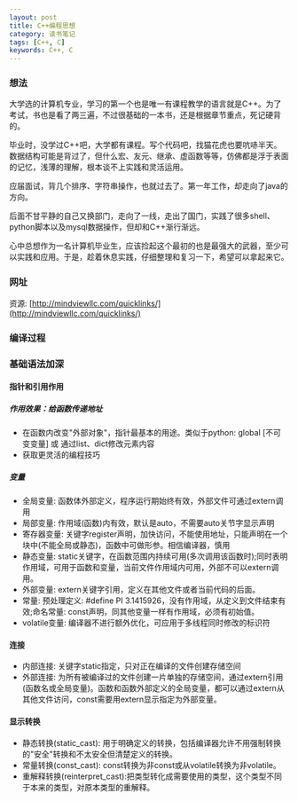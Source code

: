 ```yaml
---
layout: post
title: C++编程思想
category: 读书笔记
tags: [C++, C]
keywords: C++, C
---
```


### 想法
大学选的计算机专业，学习的第一个也是唯一有课程教学的语言就是C++。为了考试，书也是看了两三遍，不过很基础的一本书，还是根据章节重点，死记硬背的。

毕业时，没学过C++吧，大学都有课程。写个代码吧，找猫花虎也要吭哧半天。数据结构可能是背过了，但什么宏、友元、继承、虚函数等等，仿佛都是浮于表面的记忆，浅薄的理解，根本谈不上实践和灵活运用。

应届面试，背几个排序、字符串操作，也就过去了。第一年工作，却走向了java的方向。

后面不甘平静的自己又换部门，走向了一线，走出了国门，实践了很多shell、python脚本以及mysql数据操作，但却和C++渐行渐远。

心中总想作为一名计算机毕业生，应该捡起这个最初的也是最强大的武器，至少可以实践和应用。于是，趁着休息实践，仔细整理和复习一下，希望可以拿起来它。

### 网址
资源: [http://mindviewllc.com/quicklinks/](http://mindviewllc.com/quicklinks/)

### 编译过程

### 基础语法加深
#### 指针和引用作用
##### 作用效果：给函数传递地址
- 在函数内改变"外部对象"，指针最基本的用途。类似于python: global \[不可变变量\] 或 通过list、dict修改元素内容
- 获取更灵活的编程技巧
##### 变量
- 全局变量: 函数体外部定义，程序运行期始终有效，外部文件可通过extern调用
- 局部变量: 作用域(函数)内有效，默认是auto，不需要auto关节字显示声明
- 寄存器变量: 关键字register声明，加快访问，不能使用地址，只能声明在一个块中(不能全局或静态)，函数中可做形参。相信编译器，慎用
- 静态变量: static关键字，在函数范围内持续可用(多次调用该函数时);同时表明作用域，可用于函数和变量，当前文件作用域内可用，外部不可以extern调用。
- 外部变量: extern关键字引用，定义在其他文件或者当前代码的后面。
- 常量: 预处理定义: #define PI 3.1415926，没有作用域，从定义到文件结束有效;命名常量: const声明，同其他变量一样有作用域，必须有初始值。
- volatile变量: 编译器不进行额外优化，可应用于多线程同时修改的标识符
#### 连接
- 内部连接: 关键字static指定，只对正在编译的文件创建存储空间
- 外部连接: 为所有被编译过的文件创建一片单独的存储空间，通过extern引用(函数名或全局变量)。函数和函数外部定义的全局变量，都可以通过extern从其他文件访问，const需要用extern显示指定为外部变量。

#### 显示转换
- 静态转换(static_cast): 用于明确定义的转换，包括编译器允许不用强制转换的"安全"转换和不太安全但清楚定义的转换。
- 常量转换(const_cast): const转换为非const或从volatile转换为非volatile。
- 重解释转换(reinterpret_cast):把类型转化成需要使用的类型，这个类型不同于本来的类型，对原本类型的重解释。

